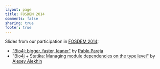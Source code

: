 ```yaml
---
layout: page
title: FOSDEM 2014
comments: false
sharing: true
footer: true
---
```


Slides from our participation in [FOSDEM 2014](https://fosdem.org/2014/):

- ["Bio4j: bigger, faster, leaner"](biorj-bigger-faster-leaner) by [Pablo Pareja](/ppareja)
- ["Bio4j + Statika: Managing module dependencies on the type level"](bio4j-and-statika) by [Alexey Alekhin](/aalekhin)
